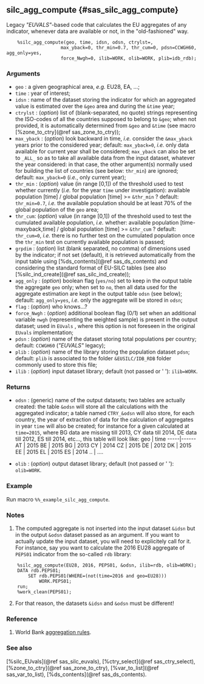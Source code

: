 ## silc_agg_compute {#sas_silc_agg_compute}
Legacy _"EUVALS"_-based code that calculates the EU aggregates of any indicator, whenever
data are available or not, in the "old-fashioned" way. 

~~~sas
	%silc_agg_compute(geo, time, idsn, odsn, ctrylst=,
					max_yback=0, thr_min=0.7, thr_cum=0, pdsn=CCWGH60, agg_only=yes, 
					force_Nwgh=0, ilib=WORK, olib=WORK, plib=idb_rdb);
~~~

### Arguments
* `geo` : a given geographical area, _e.g._ EU28, EA, ...;
* `time` : year of interest;
* `idsn` : name of the dataset storing the indicator for which an aggregated value is estimated
	over the `&geo` area and during the `&time` year;
* `ctrylst` : (_option_) list of (blank-separated, no quote) strings representing the ISO-codes 
	of all the countries supposed to belong to `&geo`; when not provided, it is automatically 
	determined from `&geo` and `&time` (see macro [%zone_to_ctry](@ref sas_zone_to_ctry));
* `max_yback` : (_option_) look backward in time, _i.e._ consider the `&max_yback` years prior to 
	the considered year; default: `max_yback=0`, _i.e._ only data available for current year shall 
	be considered; `max_yback` can also be set to `_ALL_` so as to take all available data from 
	the input dataset, whatever the year considered: in that case, the other argument(s) normally 
	used for building the list of countries (see below: `thr_min`) are ignored; default: 
	`max_yback=0` (_i.e._, only current year);
* `thr_min` : (_option_) value (in range [0,1]) of the threshold used to test whether currently 
	(_i.e._ for the year `time` under investigation):
		available population [time] / global population [time] >= `&thr_min` ? 
	default:  `thr_min=0.7`, _i.e._ the available population should be at least 70% of the global 
	population of the `geo` area; 
* `thr_cum`: (_option_) value (in range [0,1]) of the threshold used to test the cumulated 
	available population, _i.e._ whether: 
		available population [time-maxyback,time] / global population [time] >= `&thr_cum` ? 
	default:  `thr_cum=0`, _i.e._ there is no further test on the cumulated population once the
	`thr_min` test on currently available population is passed; 
* `grpdim` : (_option_) list (blank separated, no comma) of dimensions used by the indicator; if not
	set (default), it is retrieved automatically from the input table using 
	[%ds_contents](@ref sas_ds_contents) and considering the standard format of EU-SILC tables (see 
	also [%silc_ind_create](@ref sas_silc_ind_create));
* `agg_only` : (_option_) boolean flag (`yes/no`) set to keep in the output table the aggregate `geo`
	only; when set to `no`, then all data used for the aggregate estimation are kept in the output 
	table `odsn` (see below); default: `agg_only=yes`, _i.e._ only the aggregate will be stored in 
	`odsn`;
* `flag` : (_option_) who knows...?
* `force_Nwgh` : (_option_) additional boolean flag (0/1) set when an additional
	variable `nwgh` (representing the weighted sample) is present in the output
	dataset; used in `EUvals` , where this option is not foreseen in the original `EUvals` 
	implementation;
* `pdsn` : (_option_) name of the dataset storing total populations per country; default: `CCWGH60`
	(_"EUVALS"_ legacy);
* `plib` : (_option_) name of the library storing the population dataset `pdsn`; default: `plib` 
	is associated to the folder `&EUSILC/IDB_RDB` folder commonly used to store this file; 
* `ilib` : (_option_) input dataset library; default (not passed or ' '): `ilib=WORK`.

### Returns
* `odsn` : (generic) name of the output datasets; two tables are actually created: the table `&odsn` 
	will store all the calculations with the aggregated indicator; a table named `CTRY_&odsn` will 
	also store, for each country, the year of extraction of data for the calculation of aggregates in 
	year `time` will also be created; for instance for a given calculated at `time=2015`, where BG 
	data are missing till 2013, CY data till 2014, DE data till 2012, ES till 2014, etc..., this 
	table will look like:
		 geo | time
		-----|------
		  AT | 2015
		  BE | 2015
		  BG | 2013
		  CY | 2014
		  CZ | 2015
		  DE | 2012
		  DK | 2015
		  EE | 2015
		  EL | 2015
		  ES | 2014
 		  .. |  ....
		  
* `olib` : (_option_) output dataset library; default (not passed or ' '): `olib=WORK`.

### Example
Run macro `%%_example_silc_agg_compute`.

### Notes
1. The computed aggregate is not inserted into the input dataset `&idsn` but in the output `&odsn` 
dataset passed as an argument. If you want to actually update the input dataset, you will need to
explicitely call for it. For instance, say you want to calculate the 2016 EU28 aggregate of `PEPS01` 
indicator from the so-called `rdb` library:

~~~sas
	%silc_agg_compute(EU28, 2016, PEPS01, &odsn, ilib=rdb, olib=WORK);
	DATA rdb.PEPS01;
		SET rdb.PEPS01(WHERE=(not(time=2016 and geo=EU28))) 
			WORK.PEPS01; 
	run;
	%work_clean(PEPS01);
~~~
2. For that reason, the datasets `&idsn` and `&odsn` must be different!

### Reference
1. World Bank [aggregation rules](http://data.worldbank.org/about/data-overview/methodologies).

### See also
[%silc_EUvals](@ref sas_silc_euvals), [%ctry_select](@ref sas_ctry_select), 
[%zone_to_ctry](@ref sas_zone_to_ctry), [%var_to_list](@ref sas_var_to_list),
[%ds_contents](@ref sas_ds_contents).
